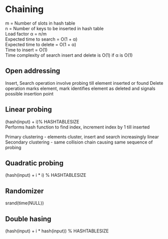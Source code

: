 # Chaining

m = Number of slots in hash table  
n = Number of keys to be inserted in hash table  
Load factor α = n/m  
Expected time to search = O(1 + α)  
Expected time to delete = O(1 + α)  
Time to insert = O(1)  
Time complexity of search insert and delete is 
O(1) if  α is O(1)  

## Open addressing

Insert, Search operation involve probing till element inserted or found
Delete operation marks element, mark identifies element as deleted and signals possible insertion point

## Linear probing

(hash(input) + i)% HASHTABLESIZE  
Performs hash function to find index, increment index by 1 till inserted  

Primary clustering - elements cluster, insert and search increasingly linear  
Secondary clustering - same collision chain causing same sequence of probing  

## Quadratic probing

(hash(input) + i * i) % HASHTABLESIZE

## Randomizer

srand(time(NULL))  

## Double hasing

(hash(input) + i * hash(input)) % HASHTABLESIZE
